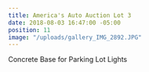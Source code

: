 ```yaml
---
title: America's Auto Auction Lot 3
date: 2018-08-03 16:47:00 -05:00
position: 11
image: "/uploads/gallery_IMG_2892.JPG"
---
```


Concrete Base for Parking Lot Lights